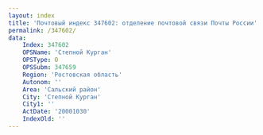 ```yaml
---
layout: index
title: 'Почтовый индекс 347602: отделение почтовой связи Почты России'
permalink: /347602/
data:
    Index: 347602
    OPSName: 'Степной Курган'
    OPSType: О
    OPSSubm: 347659
    Region: 'Ростовская область'
    Autonom: ''
    Area: 'Сальский район'
    City: 'Степной Курган'
    City1: ''
    ActDate: '20001030'
    IndexOld: ''
---
```

